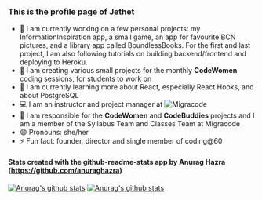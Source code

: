 ### This is the profile page of Jethet

- 🔭 I am currently working on a few personal projects: my InformationInspiration app, a small game, an app for favourite BCN pictures, and a library app called BoundlessBooks. For the first and last project, I am also following tutorials on building backend/frontend and deploying to Heroku.
- :raising_hand: I am creating various small projects for the monthly **CodeWomen** coding sessions, for students to work on
- 🌱 I am currently learning more about React, especially React Hooks, and about PostgreSQL
- :computer: I am an instructor and project manager at ![Migracode](https://migracode.openculturalcenter.org)
- 👯 I am responsible for the **CodeWomen** and **CodeBuddies** projects and I am a member of the Syllabus Team and Classes Team at Migracode
- 😄 Pronouns: she/her
- ⚡ Fun fact: founder, director and single member of coding@60


#### Stats created with the github-readme-stats app by Anurag Hazra (https://github.com/anuraghazra)

[![Anurag's github stats](https://github-readme-stats.vercel.app/api/top-langs/?username=jethet&langs_count=8&&hide=jupyter%20notebook&show_icons=true&theme=cobalt)](https://github.com/jethet/github-readme-stats)
[![Anurag's github stats](https://github-readme-stats.vercel.app/api/?username=jethet&count_private=true&include_all_commits=true&show_icons=true&theme=cobalt)](https://github.com/jethet/github-readme-stats)
